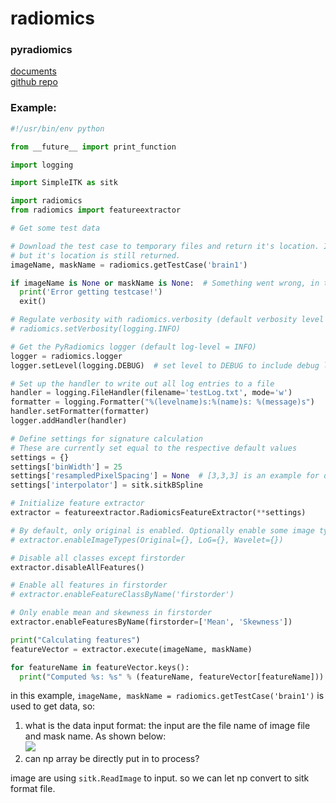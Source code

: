 # radiomics
### pyradiomics
[documents](https://pyradiomics.readthedocs.io/en/latest/index.html)  
[github repo](https://github.com/rogue-shadowdancer)
### Example:
```python
#!/usr/bin/env python

from __future__ import print_function

import logging

import SimpleITK as sitk

import radiomics
from radiomics import featureextractor

# Get some test data

# Download the test case to temporary files and return it's location. If already downloaded, it is not downloaded again,
# but it's location is still returned.
imageName, maskName = radiomics.getTestCase('brain1')

if imageName is None or maskName is None:  # Something went wrong, in this case PyRadiomics will also log an error
  print('Error getting testcase!')
  exit()

# Regulate verbosity with radiomics.verbosity (default verbosity level = WARNING)
# radiomics.setVerbosity(logging.INFO)

# Get the PyRadiomics logger (default log-level = INFO)
logger = radiomics.logger
logger.setLevel(logging.DEBUG)  # set level to DEBUG to include debug log messages in log file

# Set up the handler to write out all log entries to a file
handler = logging.FileHandler(filename='testLog.txt', mode='w')
formatter = logging.Formatter("%(levelname)s:%(name)s: %(message)s")
handler.setFormatter(formatter)
logger.addHandler(handler)

# Define settings for signature calculation
# These are currently set equal to the respective default values
settings = {}
settings['binWidth'] = 25
settings['resampledPixelSpacing'] = None  # [3,3,3] is an example for defining resampling (voxels with size 3x3x3mm)
settings['interpolator'] = sitk.sitkBSpline

# Initialize feature extractor
extractor = featureextractor.RadiomicsFeatureExtractor(**settings)

# By default, only original is enabled. Optionally enable some image types:
# extractor.enableImageTypes(Original={}, LoG={}, Wavelet={})

# Disable all classes except firstorder
extractor.disableAllFeatures()

# Enable all features in firstorder
# extractor.enableFeatureClassByName('firstorder')

# Only enable mean and skewness in firstorder
extractor.enableFeaturesByName(firstorder=['Mean', 'Skewness'])

print("Calculating features")
featureVector = extractor.execute(imageName, maskName)

for featureName in featureVector.keys():
  print("Computed %s: %s" % (featureName, featureVector[featureName]))
```  
in this example, `imageName, maskName = radiomics.getTestCase('brain1')` is used to get data, so:  
1. what is the data input format: the input are the file name of image file and mask name. As shown below:  
![](imgs/2023-11-07-13-02-02.png)  
2. can np array be directly put in to process?  

image are using `sitk.ReadImage` to input. so we can let np convert to sitk format file.
